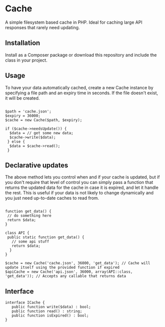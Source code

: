 # Cache
A simple filesystem based cache in PHP. Ideal for caching large API responses that rarely need updating.

## Installation

Install as a Composer package or download this repository and include the class in your project.

## Usage

To have your data automatically cached, create a new Cache instance by specifying a file path and an expiry time in seconds. If the file doesn't exist, it will be created.

```(php)

$path = 'cache.json';
$expiry = 36000;
$cache = new Cache($path, $expiry);

if ($cache->needsUpdate()) {
  $data = // get some new data;
  $cache->write($data);
 } else {
  $data = $cache->read();
 }
 ```
 
 ## Declarative updates
 
 The above method lets you control when and if your cache is updated, but if you don't require that level of control you can simply pass a function that returns the updated data for the cache in case it is expired, and let it handle the rest. This is useful if your data is not likely to change dynamically and you just need up-to-date caches to read from.
 
 ```(php)
 
 function get_data() {
  // do something here
  return $data;
 }
 
 class API {
  public static function get_data() {
    // some api stuff
    return $data;
   }
 }
 
 $cache = new Cache('cache.json', 36000, 'get_data'); // Cache will update itself using the provided function if expired
 $apiCache = new Cache('api.json', 36000, array(API::class, 'get_data')); // Accepts any callable that returns data
 ```
 
 ## Interface
 
 ```(php)
 interface ICache {
	public function write($data) : bool;
	public function read() : string;
	public function isExpired() : bool;
}
```
